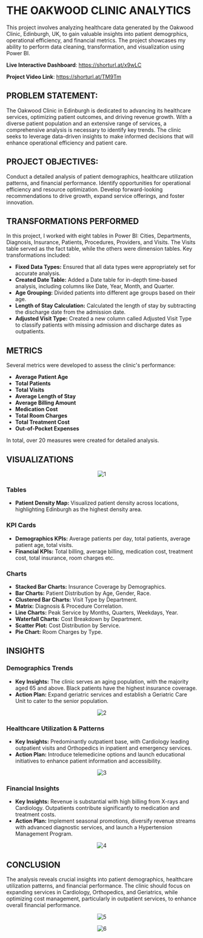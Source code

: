 # THE OAKWOOD CLINIC ANALYTICS

This project involves analyzing healthcare data generated by the Oakwood Clinic, Edinburgh, UK, to gain valuable insights into patient demogrphics, operational efficiency, and financial metrics. The project showcases my ability to perform data cleaning, transformation, and visualization using Power BI.

**Live Interactive Dashboard**: https://shorturl.at/x9wLC

**Project Video Link**: https://shorturl.at/TM9Tm

## PROBLEM STATEMENT:

The Oakwood Clinic in Edinburgh is dedicated to advancing its healthcare services, optimizing patient outcomes, and driving revenue growth. With a diverse patient population and an extensive range of services, a comprehensive analysis is necessary to identify key trends. The clinic seeks to leverage data-driven insights to make informed decisions that will enhance operational efficiency and patient care.

## PROJECT OBJECTIVES:
Conduct a detailed analysis of patient demographics, healthcare utilization patterns, and financial performance.
Identify opportunities for operational efficiency and resource optimization.
Develop forward-looking recommendations to drive growth, expand service offerings, and foster innovation.

## TRANSFORMATIONS PERFORMED

In this project, I worked with eight tables in Power BI: Cities, Departments, Diagnosis, Insurance, Patients, Procedures, Providers, and Visits. The Visits table served as the fact table, while the others were dimension tables. Key transformations included:

- **Fixed Data Types:** Ensured that all data types were appropriately set for accurate analysis.
- **Created Date Table:** Added a Date table for in-depth time-based analysis, including columns like Date, Year, Month, and Quarter.
- **Age Grouping:** Divided patients into different age groups based on their age.
- **Length of Stay Calculation:** Calculated the length of stay by subtracting the discharge date from the admission date.
- **Adjusted Visit Type:** Created a new column called Adjusted Visit Type to classify patients with missing admission and discharge dates as outpatients.

## METRICS

Several metrics were developed to assess the clinic's performance:

- **Average Patient Age**
- **Total Patients**
- **Total Visits**
- **Average Length of Stay**
- **Average Billing Amount**
- **Medication Cost**
- **Total Room Charges**
- **Total Treatment Cost**
- **Out-of-Pocket Expenses**

In total, over 20 measures were created for detailed analysis.

## VISUALIZATIONS
<p align="center">
  <img src="https://github.com/user-attachments/assets/18f8abb1-0bf2-40a1-b0b3-d15639188bd2" alt="1">
</p>


### Tables
- **Patient Density Map:** Visualized patient density across locations, highlighting Edinburgh as the highest density area.

### KPI Cards
- **Demographics KPIs:** Average patients per day, total patients, average patient age, total visits.
- **Financial KPIs:** Total billing, average billing, medication cost, treatment cost, total insurance, room charges etc.

### Charts
- **Stacked Bar Charts:** Insurance Coverage by Demographics.
- **Bar Charts:** Patient Distribution by Age, Gender, Race.
- **Clustered Bar Charts:** Visit Type by Department.
- **Matrix:** Diagnosis & Procedure Correlation.
- **Line Charts:** Peak Service by Months, Quarters, Weekdays, Year.
- **Waterfall Charts:** Cost Breakdown by Department.
- **Scatter Plot:** Cost Distribution by Service.
- **Pie Chart:** Room Charges by Type.

## INSIGHTS

### Demographics Trends
- **Key Insights:** The clinic serves an aging population, with the majority aged 65 and above. Black patients have the highest insurance coverage.
- **Action Plan:** Expand geriatric services and establish a Geriatric Care Unit to cater to the senior population.
<p align="center">
  <img src="https://github.com/user-attachments/assets/f22bb54a-9b8d-4485-826e-31b3c8431733" alt="2">
</p>


### Healthcare Utilization & Patterns
- **Key Insights:** Predominantly outpatient base, with Cardiology leading outpatient visits and Orthopedics in inpatient and emergency services.
- **Action Plan:** Introduce telemedicine options and launch educational initiatives to enhance patient information and accessibility.
<p align="center">
  <img src="https://github.com/user-attachments/assets/94d75816-d838-4466-94cc-152064b97a35" alt="3">
</p>


### Financial Insights
- **Key Insights:** Revenue is substantial with high billing from X-rays and Cardiology. Outpatients contribute significantly to medication and treatment costs.
- **Action Plan:** Implement seasonal promotions, diversify revenue streams with advanced diagnostic services, and launch a Hypertension Management Program.
<p align="center">
  <img src="https://github.com/user-attachments/assets/b90250b2-a454-4c6e-9cf6-e89a7c7ad758" alt="4">
</p>


## CONCLUSION

The analysis reveals crucial insights into patient demographics, healthcare utilization patterns, and financial performance. The clinic should focus on expanding services in Cardiology, Orthopedics, and Geriatrics, while optimizing cost management, particularly in outpatient services, to enhance overall financial performance.

<p align="center">
  <img src="https://github.com/user-attachments/assets/a990c46c-af75-4e30-92c4-40e2b8b2373e" alt="5">
</p>

<p align="center">
  <img src="https://github.com/user-attachments/assets/242d96f6-2ebb-408a-a498-e22171bd45ac" alt="6">
</p>
